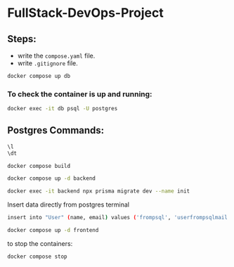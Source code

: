 # FullStack-DevOps-Project

## Steps:

- write the `compose.yaml` file.
- write `.gitignore` file.

```bash
docker compose up db
```

### To check the container is up and running:

```bash
docker exec -it db psql -U postgres
```

## Postgres Commands:

```bash
\l
\dt
```

```bash
docker compose build

docker compose up -d backend

docker exec -it backend npx prisma migrate dev --name init
```

Insert data directly from postgres terminal

```bash
insert into "User" (name, email) values ('frompsql', 'userfrompsqlmail');
```

```bash
docker compose up -d frontend
```

to stop the containers:

```bash
docker compose stop
```
